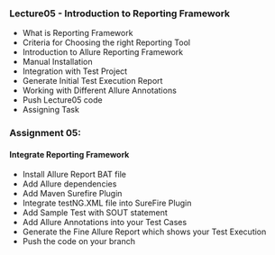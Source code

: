 ### Lecture05 - Introduction to Reporting Framework
* What is Reporting Framework
* Criteria for Choosing the right Reporting Tool
* Introduction to Allure Reporting Framework
* Manual Installation
* Integration with Test Project
* Generate Initial Test Execution Report
* Working with Different Allure Annotations
* Push Lecture05 code
* Assigning Task

### Assignment 05:
#### Integrate Reporting Framework
* Install Allure Report BAT file
* Add Allure dependencies
* Add Maven Surefire Plugin
* Integrate testNG.XML file into SureFire Plugin
* Add Sample Test with SOUT statement
* Add Allure Annotations into your Test Cases
* Generate the Fine Allure Report which shows your Test Execution
* Push the code on your branch